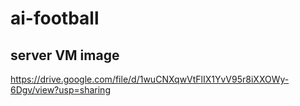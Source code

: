# ai-football

## server VM image
https://drive.google.com/file/d/1wuCNXqwVtFlIX1YvV95r8iXXOWy-6Dgv/view?usp=sharing
